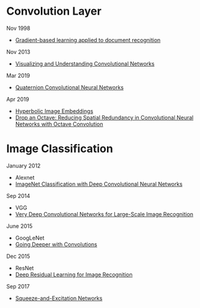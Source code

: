 # Convolution Layer

Nov 1998 
- [Gradient-based learning applied to document recognition](http://yann.lecun.com/exdb/publis/pdf/lecun-01a.pdf)

Nov 2013
- [Visualizing and Understanding Convolutional Networks](https://arxiv.org/abs/1311.2901)

Mar 2019
- [Quaternion Convolutional Neural Networks](https://arxiv.org/abs/1903.00658)

Apr 2019
- [Hyperbolic Image Embeddings](https://arxiv.org/abs/1904.02239)
- [Drop an Octave: Reducing Spatial Redundancy in Convolutional Neural Networks with Octave Convolution](https://export.arxiv.org/abs/1904.05049)


# Image Classification

January 2012

- Alexnet
- [ImageNet Classification with Deep Convolutional Neural Networks](https://papers.nips.cc/paper/4824-imagenet-classification-with-deep-convolutional-neural-networks.pdf)


Sep 2014
- VGG
- [Very Deep Convolutional Networks for Large-Scale Image Recognition](https://arxiv.org/abs/1409.1556)


June 2015
- GoogLeNet
- [Going Deeper with Convolutions](https://www.cv-foundation.org/openaccess/content_cvpr_2015/papers/Szegedy_Going_Deeper_With_2015_CVPR_paper.pdf)


Dec 2015
- ResNet
- [Deep Residual Learning for Image Recognition](https://arxiv.org/abs/1512.03385)


Sep 2017
- [Squeeze-and-Excitation Networks](https://arxiv.org/abs/1709.01507)

